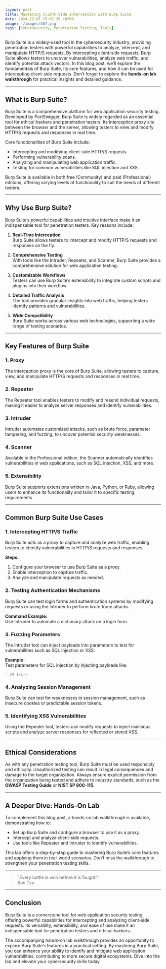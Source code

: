 ```yaml
---
layout: post
title: Mastering Client-Side Interception with Burp Suite
date: 2024-12-07 15:01:35 +0300
image: '/images/507.png'
tags: [Cybersecurity, Penetration Testing, Tools]
---
```


Burp Suite is a widely-used tool in the cybersecurity industry, providing penetration testers with powerful capabilities to analyze, intercept, and manipulate HTTP/S requests. By intercepting client-side requests, Burp Suite allows testers to uncover vulnerabilities, analyze web traffic, and identify potential attack vectors. In this blog post, we’ll explore the fundamentals of Burp Suite, its core features, and how it can be used for intercepting client-side requests. Don’t forget to explore the **hands-on lab walkthrough** for practical insights and detailed guidance.

---

## What is Burp Suite?

Burp Suite is a comprehensive platform for web application security testing. Developed by PortSwigger, Burp Suite is widely regarded as an essential tool for ethical hackers and penetration testers. Its interception proxy sits between the browser and the server, allowing testers to view and modify HTTP/S requests and responses in real time.

Core functionalities of Burp Suite include:
- Intercepting and modifying client-side HTTP/S requests.  
- Performing vulnerability scans.  
- Analyzing and manipulating web application traffic.  
- Testing for common vulnerabilities like SQL injection and XSS.  

Burp Suite is available in both free (Community) and paid (Professional) editions, offering varying levels of functionality to suit the needs of different testers.

---

## Why Use Burp Suite?

Burp Suite’s powerful capabilities and intuitive interface make it an indispensable tool for penetration testers. Key reasons include:

1. **Real-Time Interception**  
   Burp Suite allows testers to intercept and modify HTTP/S requests and responses on the fly.

2. **Comprehensive Testing**  
   With tools like the Intruder, Repeater, and Scanner, Burp Suite provides a comprehensive solution for web application testing.

3. **Customizable Workflows**  
   Testers can use Burp Suite’s extensibility to integrate custom scripts and plugins into their workflow.

4. **Detailed Traffic Analysis**  
   The tool provides granular insights into web traffic, helping testers identify patterns and vulnerabilities.

5. **Wide Compatibility**  
   Burp Suite works across various web technologies, supporting a wide range of testing scenarios.

---

## Key Features of Burp Suite

### 1. **Proxy**
The interception proxy is the core of Burp Suite, allowing testers to capture, view, and manipulate HTTP/S requests and responses in real time.

### 2. **Repeater**
The Repeater tool enables testers to modify and resend individual requests, making it easier to analyze server responses and identify vulnerabilities.

### 3. **Intruder**
Intruder automates customized attacks, such as brute force, parameter tampering, and fuzzing, to uncover potential security weaknesses.

### 4. **Scanner**
Available in the Professional edition, the Scanner automatically identifies vulnerabilities in web applications, such as SQL injection, XSS, and more.

### 5. **Extensibility**
Burp Suite supports extensions written in Java, Python, or Ruby, allowing users to enhance its functionality and tailor it to specific testing requirements.

---

## Common Burp Suite Use Cases

### 1. **Intercepting HTTP/S Traffic**
Burp Suite acts as a proxy to capture and analyze web traffic, enabling testers to identify vulnerabilities in HTTP/S requests and responses.

**Steps:**
1. Configure your browser to use Burp Suite as a proxy.
2. Enable interception to capture traffic.
3. Analyze and manipulate requests as needed.

### 2. **Testing Authentication Mechanisms**
Burp Suite can test login forms and authentication systems by modifying requests or using the Intruder to perform brute force attacks.

**Command Example:**  
Use Intruder to automate a dictionary attack on a login form.

### 3. **Fuzzing Parameters**
The Intruder tool can inject payloads into parameters to test for vulnerabilities such as SQL injection or XSS.

**Example:**  
Test parameters for SQL injection by injecting payloads like:
```sql
' OR 1=1--
```

### 4. **Analyzing Session Management**
Burp Suite can test for weaknesses in session management, such as insecure cookies or predictable session tokens.

### 5. **Identifying XSS Vulnerabilities**
Using the Repeater tool, testers can modify requests to inject malicious scripts and analyze server responses for reflected or stored XSS.

---

## Ethical Considerations

As with any penetration testing tool, Burp Suite must be used responsibly and ethically. Unauthorized testing can result in legal consequences and damage to the target organization. Always ensure explicit permission from the organization being tested and adhere to industry standards, such as the **OWASP Testing Guide** or **NIST SP 800-115**.

---

## A Deeper Dive: Hands-On Lab

To complement this blog post, a hands-on lab walkthrough is available, demonstrating how to:
- Set up Burp Suite and configure a browser to use it as a proxy.
- Intercept and analyze client-side requests.
- Use tools like Repeater and Intruder to identify vulnerabilities.

This lab offers a step-by-step guide to mastering Burp Suite’s core features and applying them in real-world scenarios. Don’t miss the walkthrough to strengthen your penetration testing skills.

---

> "Every battle is won before it is fought."  
> <cite>Sun Tzu</cite>

---

## Conclusion

Burp Suite is a cornerstone tool for web application security testing, offering powerful capabilities for intercepting and analyzing client-side requests. Its versatility, extensibility, and ease of use make it an indispensable tool for penetration testers and ethical hackers.

The accompanying hands-on lab walkthrough provides an opportunity to explore Burp Suite’s features in a practical setting. By mastering Burp Suite, you can enhance your ability to identify and mitigate web application vulnerabilities, contributing to more secure digital ecosystems. Dive into the lab and elevate your cybersecurity skills today.
